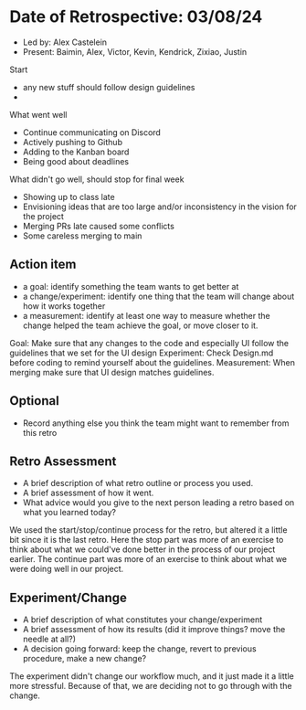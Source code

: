 # Date of Retrospective: 03/08/24
* Led by: Alex Castelein
* Present: Baimin, Alex, Victor, Kevin, Kendrick, Zixiao, Justin

Start
- any new stuff should follow design guidelines
- 

What went well
- Continue communicating on Discord
- Actively pushing to Github
- Adding to the Kanban board
- Being good about deadlines

What didn't go well, should stop for final week
- Showing up to class late 
- Envisioning ideas that are too large and/or inconsistency in the vision for the project
- Merging PRs late caused some conflicts
- Some careless merging to main 

## Action item

* a goal: identify something the team wants to get better at
* a change/experiment: identify one thing that the team will change about how it works together
* a measurement: identify at least one way to measure whether the change helped the team achieve the goal, or move closer to it.

Goal: Make sure that any changes to the code and especially UI follow the guidelines that we set for the UI design
Experiment: Check Design.md before coding to remind yourself about the guidelines.
Measurement: When merging make sure that UI design matches guidelines. 

## Optional

* Record anything else you think the team might want to remember from this retro

## Retro Assessment

* A brief description of what retro outline or process you used.
* A brief assessment of how it went.
* What advice would you give to the next person leading a retro
  based on what you learned today?

We used the start/stop/continue process for the retro, but altered it a little bit since it is the last retro. Here the stop part was 
more of an exercise to think about what we could've done better in the process of our project earlier. The continue part was more of an
exercise to think about what we were doing well in our project.

## Experiment/Change

* A brief description of what constitutes your change/experiment
* A brief assessment of how its results (did it improve things? move the needle at all?)
* A decision going forward: keep the change, revert to previous procedure, make a new change?

The experiment didn't change our workflow much, and it just made it a little more stressful. Because of that, we are deciding not to go through with the change.
